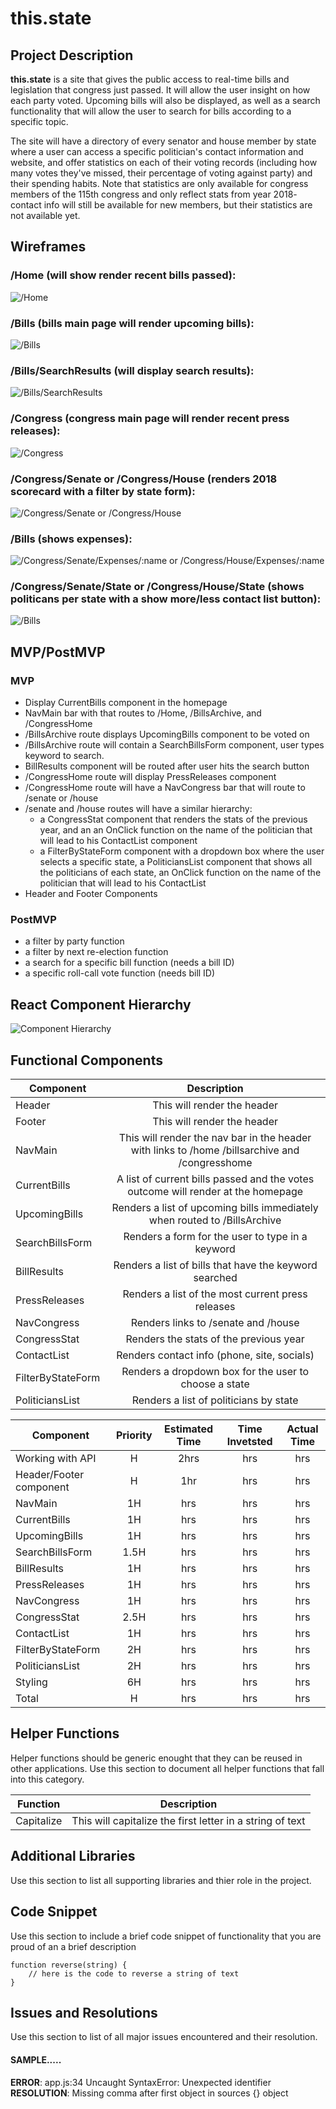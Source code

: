# this.state


## Project Description

**this.state** is a site that gives the public access to real-time bills and legislation that congress just passed.  It will allow the user insight on how each party voted.  Upcoming bills will also be displayed, as well as a search functionality that will allow the user to search for bills according to a specific topic.

The site will have a directory of every senator and house member by state where a user can access a specific politician's contact information and website, and offer statistics on each of their voting records (including how many votes they've missed, their percentage of voting against party) and their spending habits.  Note that statistics are only available for congress members of the 115th congress and only reflect stats from year 2018- contact info will still be available for new members, but their statistics are not available yet.

## Wireframes

### /Home (will show render recent bills passed):
![/Home](https://i.imgur.com/mPzyfzV.jpg "Home")



### /Bills (bills main page will render upcoming bills):
![/Bills](https://i.imgur.com/SYrjX85.jpg "Bills Main")



### /Bills/SearchResults (will display search results):
![/Bills/SearchResults](https://i.imgur.com/pwWHrT7.jpg "Bills Search Results")



### /Congress (congress main page will render recent press releases):
![/Congress](https://i.imgur.com/VAiEOC6.jpg "Congress Main")



### /Congress/Senate or /Congress/House (renders 2018 scorecard with a filter by state form):
![/Congress/Senate or /Congress/House](https://i.imgur.com/I2II6xF.jpg "Senate/House Scorecard")



### /Bills (shows expenses):
![/Congress/Senate/Expenses/:name or /Congress/House/Expenses/:name](https://i.imgur.com/brrVT9A.jpg "Expenses")



### /Congress/Senate/State or /Congress/House/State (shows politicans per state with a show more/less contact list button):
![/Bills](https://i.imgur.com/rxA4fTC.jpg "StateList")



## MVP/PostMVP

### MVP

- Display CurrentBills  component in the homepage
- NavMain bar with that routes to /Home, /BillsArchive, and /CongressHome
- /BillsArchive route displays UpcomingBills component to be voted on
- /BillsArchive route will contain a SearchBillsForm component, user types keyword to search.
- BillResults component will be routed after user hits the search button
- /CongressHome route will display PressReleases component
- /CongressHome route will have a NavCongress bar that will route to /senate or /house
- /senate and /house routes will have a similar hierarchy:
  * a CongressStat component that renders the stats of the previous year, and an an OnClick function on the name of the politician that will lead to his ContactList component
  * a FilterByStateForm component with a dropdown box where the user selects a specific state, a PoliticiansList component that shows all the politicians of each state, an OnClick function on the name of the politician that will lead to his ContactList
- Header and Footer Components

### PostMVP

- a filter by party function
- a filter by next re-election function
- a search for a specific bill function (needs a bill ID)
- a specific roll-call vote function (needs bill ID)

## React Component Hierarchy

![Component Hierarchy](https://i.imgur.com/SeIGH3C.jpg "Hierarchy")



## Functional Components

| Component | Description |
| --- | :---: |  
| Header | This will render the header |
| Footer | This will render the header|
| NavMain| This will render the nav bar in the header with links to /home /billsarchive and /congresshome|
| CurrentBills | A list of current bills passed and the votes outcome will render at the homepage |
| UpcomingBills | Renders a list of upcoming bills immediately when routed to /BillsArchive |
| SearchBillsForm | Renders a form for the user to type in a keyword |
| BillResults | Renders a list of bills that have the keyword searched |
| PressReleases | Renders a list of the most current press releases |
| NavCongress | Renders links to /senate and /house |
| CongressStat | Renders the stats of the previous year |
| ContactList | Renders contact info (phone, site, socials) |
| FilterByStateForm | Renders a dropdown box for the user to choose a state |
| PoliticiansList | Renders a list of politicians by state |

| Component | Priority | Estimated Time | Time Invetsted | Actual Time |
| --- | :---: |  :---: | :---: | :---: |
| Working with API | H | 2hrs| hrs | hrs |
| Header/Footer component | H | 1hr | hrs | hrs |
| NavMain | 1H | hrs| hrs | hrs |
| CurrentBills | 1H | hrs| hrs | hrs |
| UpcomingBills | 1H | hrs| hrs | hrs |
| SearchBillsForm | 1.5H | hrs| hrs | hrs |
| BillResults | 1H | hrs| hrs | hrs |
| PressReleases | 1H | hrs| hrs | hrs |
| NavCongress | 1H | hrs| hrs | hrs |
| CongressStat | 2.5H | hrs| hrs | hrs |
| ContactList | 1H | hrs| hrs | hrs |
| FilterByStateForm | 2H | hrs| hrs | hrs |
| PoliticiansList | 2H | hrs| hrs | hrs |
| Styling | 6H | hrs| hrs | hrs |
| Total | H | hrs| hrs | hrs |

## Helper Functions
Helper functions should be generic enought that they can be reused in other applications. Use this section to document all helper functions that fall into this category.

| Function | Description |
| --- | :---: |  
| Capitalize | This will capitalize the first letter in a string of text |

## Additional Libraries
 Use this section to list all supporting libraries and thier role in the project.

## Code Snippet

Use this section to include a brief code snippet of functionality that you are proud of an a brief description  

```
function reverse(string) {
	// here is the code to reverse a string of text
}
```

## Issues and Resolutions
 Use this section to list of all major issues encountered and their resolution.

#### SAMPLE.....
**ERROR**: app.js:34 Uncaught SyntaxError: Unexpected identifier                                
**RESOLUTION**: Missing comma after first object in sources {} object
